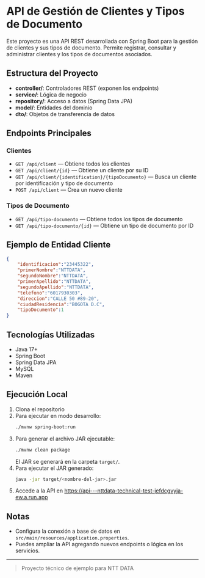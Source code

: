 # API de Gestión de Clientes y Tipos de Documento

Este proyecto es una API REST desarrollada con Spring Boot para la gestión de clientes y sus tipos de documento. Permite registrar, consultar y administrar clientes y los tipos de documentos asociados.

## Estructura del Proyecto

- **controller/**: Controladores REST (exponen los endpoints)
- **service/**: Lógica de negocio
- **repository/**: Acceso a datos (Spring Data JPA)
- **model/**: Entidades del dominio
- **dto/**: Objetos de transferencia de datos

## Endpoints Principales

### Clientes
- `GET /api/client` — Obtiene todos los clientes
- `GET /api/client/{id}` — Obtiene un cliente por su ID
- `GET /api/client/{identification}/{tipoDocumento}` — Busca un cliente por identificación y tipo de documento
- `POST /api/client` — Crea un nuevo cliente

### Tipos de Documento
- `GET /api/tipo-documento` — Obtiene todos los tipos de documento
- `GET /api/tipo-documento/{id}` — Obtiene un tipo de documento por ID

## Ejemplo de Entidad Cliente
```json
{
    "identificacion":"23445322",
    "primerNombre":"NTTDATA",
    "segundoNombre":"NTTDATA",
    "primerApellido":"NTTDATA",
    "segundoApellido":"NTTDATA",
    "telefono":"6017930303",
    "direccion":"CALLE 50 #89-20",
    "ciudadResidencia":"BOGOTA D.C",
    "tipoDocumento":1
}
```

## Tecnologías Utilizadas
- Java 17+
- Spring Boot
- Spring Data JPA
- MySQL
- Maven

## Ejecución Local

1. Clona el repositorio
2. Para ejecutar en modo desarrollo:
   ```bash
   ./mvnw spring-boot:run
   ```
3. Para generar el archivo JAR ejecutable:
   ```bash
   ./mvnw clean package
   ```
   El JAR se generará en la carpeta `target/`.
4. Para ejecutar el JAR generado:
   ```bash
   java -jar target/<nombre-del-jar>.jar
   ```
5. Accede a la API en https://api---nttdata-technical-test-jefdcgvyja-ew.a.run.app

## Notas
- Configura la conexión a base de datos en `src/main/resources/application.properties`.
- Puedes ampliar la API agregando nuevos endpoints o lógica en los servicios.

---

> Proyecto técnico de ejemplo para NTT DATA

